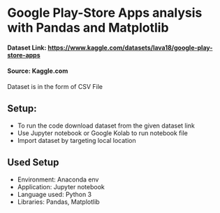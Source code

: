 # Google Play-Store Apps analysis with Pandas and Matplotlib

#### Dataset Link: https://www.kaggle.com/datasets/lava18/google-play-store-apps 
#### Source: Kaggle.com
  Dataset is in the form of CSV File

## Setup:
  - To run the code download dataset from the given dataset link
  - Use Jupyter notebook or Google Kolab to run notebook file
  - Import dataset by targeting local location
  
## Used Setup
  - Environment: Anaconda env
  - Application: Jupyter notebook
  - Language used: Python 3
  - Libraries: Pandas, Matplotlib
  
